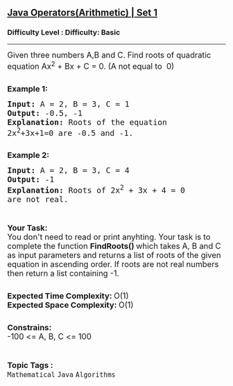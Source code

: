 <h2><a href="https://www.geeksforgeeks.org/problems/java-operatorsarithmetic-set-12417/1">Java Operators(Arithmetic) | Set 1</a></h2><h3>Difficulty Level : Difficulty: Basic</h3><hr><div class="problems_problem_content__Xm_eO"><p><span style="font-size: 18px;">Given three numbers A,B and C. Find roots of quadratic equation Ax<sup>2</sup> + Bx + C = 0. (A not equal to &nbsp;0)</span><br>&nbsp;</p>
<p><span style="font-size: 18px;"><strong>Example 1:</strong></span></p>
<pre><span style="font-size: 18px;"><strong>Input: </strong>A = 2, B = 3, C = 1
<strong>Output: </strong>-0.5, -1
<strong>Explanation:</strong> Roots of the equation
2x<sup>2</sup>+3x+1=0 are -0.5 and -1.</span>

</pre>
<p><span style="font-size: 18px;"><strong>Example 2:</strong></span></p>
<pre><span style="font-size: 18px;"><strong>Input: </strong>A = 2, B = 3, C = 4
<strong>Output: </strong>-1
<strong>Explanation: </strong>Roots of 2x<sup>2</sup>&nbsp;+ 3x + 4 = 0
are not real.</span>
</pre>
<p>&nbsp;</p>
<p><span style="font-size: 18px;"><strong>Your Task:</strong><br>You don't need to read or print anyhting. Your task is to complete the function&nbsp;<strong>FindRoots()&nbsp;</strong>which takes A, B and C as input parameters and returns a list of roots of the given equation in ascending order. If roots are not real numbers then return&nbsp;a list containing -1.</span><br>&nbsp;</p>
<p><span style="font-size: 18px;"><strong>Expected Time Complexity:&nbsp;</strong>O(1)<br><strong>Expected Space Complexity:&nbsp;</strong>O(1)</span><br>&nbsp;</p>
<p><span style="font-size: 18px;"><strong>Constrains:</strong><br>-100 &lt;= A, B, C &lt;= 100</span></p></div><br><p><span style=font-size:18px><strong>Topic Tags : </strong><br><code>Mathematical</code>&nbsp;<code>Java</code>&nbsp;<code>Algorithms</code>&nbsp;